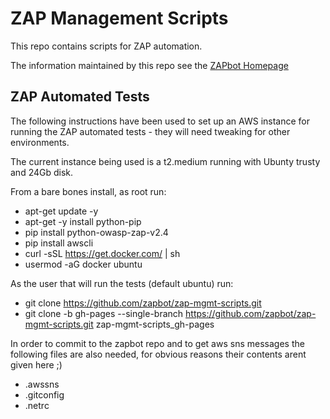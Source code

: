 # ZAP Management Scripts
This repo contains scripts for ZAP automation.

The information maintained by this repo see the [ZAPbot Homepage](http://zapbot.github.io/zap-mgmt-scripts/index.html)

## ZAP Automated Tests
The following instructions have been used to set up an AWS instance for running the ZAP automated tests - they will need tweaking for other environments.

The current instance being used is a t2.medium running with Ubunty trusty and 24Gb disk.

From a bare bones install, as root run:
* apt-get update -y
* apt-get -y install python-pip
* pip install python-owasp-zap-v2.4
* pip install awscli
* curl -sSL https://get.docker.com/ | sh
* usermod -aG docker ubuntu

As the user that will run the tests (default ubuntu) run:
* git clone https://github.com/zapbot/zap-mgmt-scripts.git
* git clone -b gh-pages --single-branch https://github.com/zapbot/zap-mgmt-scripts.git zap-mgmt-scripts_gh-pages

In order to commit to the zapbot repo and to get aws sns messages the following files are also needed, for obvious reasons their contents arent given here ;)
* .awssns
* .gitconfig
* .netrc



